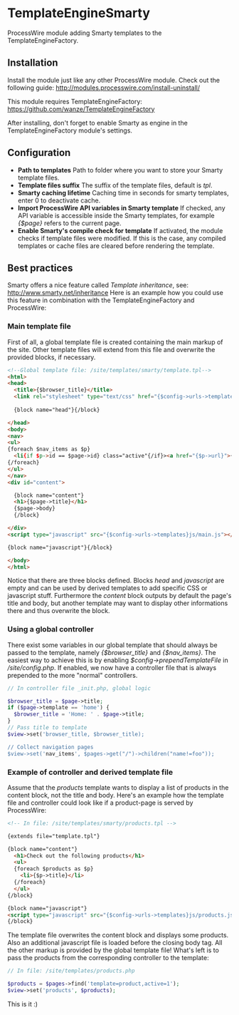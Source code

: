 TemplateEngineSmarty
====================
ProcessWire module adding Smarty templates to the TemplateEngineFactory.

## Installation
Install the module just like any other ProcessWire module. Check out the following guide: http://modules.processwire.com/install-uninstall/

This module requires TemplateEngineFactory: https://github.com/wanze/TemplateEngineFactory

After installing, don't forget to enable Smarty as engine in the TemplateEngineFactory module's settings.

## Configuration
* **Path to templates** Path to folder where you want to store your Smarty template files.
* **Template files suffix** The suffix of the template files, default is *tpl*.
* **Smarty caching lifetime** Caching time in seconds for smarty templates, enter 0 to deactivate cache.
* **Import ProcessWire API variables in Smarty template** If checked, any API variable is accessible inside the Smarty templates, for example *{$page}* refers to the current page.
* **Enable Smarty's compile check for template** If activated, the module checks if template files were modified. If this is the case, any compiled templates or cache files are cleared before rendering the template.

## Best practices
Smarty offers a nice feature called *Template inheritance*, see: http://www.smarty.net/inheritance
Here is an example how you could use this feature in combination with the TemplateEngineFactory and ProcessWire:

### Main template file

First of all, a global template file is created containing the main markup of the site. Other template files will extend from this file and overwrite the provided blocks, if necessary.

```html
<!--Global template file: /site/templates/smarty/template.tpl-->
<html>
<head>
  <title>{$browser_title}</title>  
  <link rel="stylesheet" type="text/css" href="{$config->urls->templates}styles/main.css">
  
  {block name="head"}{/block}

</head>
<body>
<nav>
<ul>
{foreach $nav_items as $p}
  <li{if $p->id == $page->id} class="active"{/if}><a href="{$p->url}">{$p->title}</a></li>
{/foreach}
</ul>
</nav>
<div id="content">

  {block name="content"}
  <h1>{$page->title}</h1>
  {$page->body}
  {/block}

</div>
<script type="javascript" src="{$config->urls->templates}js/main.js"></script>

{block name="javascript"}{/block}

</body>
</html>
```
Notice that there are three blocks defined. Blocks *head* and *javascript* are empty and can be used by derived templates to add specific CSS or javascript stuff. Furthermore the *content* block outputs by default the page's title and body, but another template may want to display other informations there and thus overwrite the block.

### Using a global controller

There exist some variables in our global template that should always be passed to the template, namely *{$browser_title}* and *{$nav_items}*. The easiest way to achieve this is by enabling  *$config->prependTemplateFile* in */site/config.php*. If enabled, we now have a controller file that is always prepended to the more "normal" controllers.

```php
// In controller file _init.php, global logic

$browser_title = $page->title;
if ($page->template == 'home') {
  $browser_title = 'Home: ' . $page->title;
}
// Pass title to template
$view->set('browser_title, $browser_title);

// Collect navigation pages
$view->set('nav_items', $pages->get("/")->children("name!=foo"));
```

### Example of controller and derived template file
Assume that the *products* template wants to display a list of products in the content block, not the title and body. Here's an example how the template file and controller could look like if a product-page is served by ProcessWire:
```html
<!-- In file: /site/templates/smarty/products.tpl -->

{extends file="template.tpl"}

{block name="content"}
  <h1>Check out the following products</h1>
  <ul>
  {foreach $products as $p}
    <li>{$p->title}</li>
  {/foreach}
  </ul>
{/block}

{block name="javascript"}
<script type="javascript" src="{$config->urls->templates}js/products.js"></script>
{/block}

```
The template file overwrites the content block and displays some products. Also an additional javascript file is loaded before the closing body tag. All the other markup is provided by the global template file! What's left is to pass the products from the corresponding controller to the template:
```php
// In file: /site/templates/products.php

$products = $pages->find('template=product,active=1');
$view->set('products', $products);
```
This is it :)
